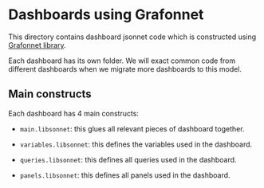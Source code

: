 # Dashboards using Grafonnet

This directory contains dashboard jsonnet code which is constructed using [Grafonnet library](https://grafana.github.io/grafonnet/index.html).

Each dashboard has its own folder. We will exact common code from different dashboards when
we migrate more dashboards to this model.

## Main constructs

Each dashboard has 4 main constructs:

* `main.libsonnet`: this glues all relevant pieces of dashboard together.

* `variables.libsonnet`: this defines the variables used in the dashboard.

* `queries.libsonnet`: this defines all queries used in the dashboard.

* `panels.libsonnet`: this defines all panels used in the dashboard.